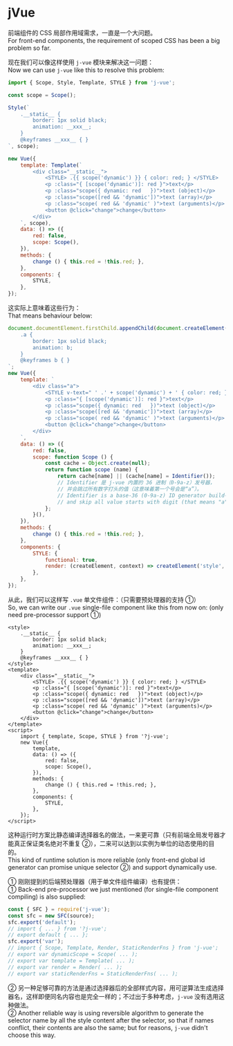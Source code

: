 ﻿
jVue
====

前端组件的 CSS 局部作用域需求，一直是一个大问题。  
For front-end components, the requirement of scoped CSS has been a big problem so far.

现在我们可以像这样使用 `j-vue` 模块来解决这一问题：  
Now we can use `j-vue` like this to resolve this problem:

```js
import { Scope, Style, Template, STYLE } from 'j-vue';

const scope = Scope();

Style(`
    .__static__ {
        border: 1px solid black;
        animation: __xxx__;
    }
    @keyframes __xxx__ { }
`, scope);

new Vue({
    template: Template(`
        <div class="__static__">
            <STYLE> .{{ scope('dynamic') }} { color: red; } </STYLE>
            <p :class="{ [scope('dynamic')]: red }">text</p>
            <p :class="scope({ dynamic: red   })">text (object)</p>
            <p :class="scope([red && 'dynamic'])">text (array)</p>
            <p :class="scope( red && 'dynamic' )">text (arguments)</p>
            <button @click="change">change</button>
        </div>
    `, scope),
    data: () => ({
        red: false,
        scope: Scope(),
    }),
    methods: {
        change () { this.red = !this.red; },
    },
    components: {
        STYLE,
    },
});
```

这实际上意味着这些行为：  
That means behaviour below:

```js
document.documentElement.firstChild.appendChild(document.createElement('style')).textContent = `
    .a {
        border: 1px solid black;
        animation: b;
    }
    @keyframes b { }
`;
new Vue({
    template: `
        <div class="a">
            <STYLE v-text=" ' .' + scope('dynamic') + ' { color: red; } ' "></STYLE>
            <p :class="{ [scope('dynamic')]: red }">text</p>
            <p :class="scope({ dynamic: red   })">text (object)</p>
            <p :class="scope([red && 'dynamic'])">text (array)</p>
            <p :class="scope( red && 'dynamic' )">text (arguments)</p>
            <button @click="change">change</button>
        </div>
    `,
    data: () => ({
        red: false,
        scope: function Scope () {
            const cache = Object.create(null);
            return function scope (name) {
                return cache[name] || (cache[name] = Identifier());
                // Identifier 是 j-vue 内置的 36 进制（0-9a-z）发号器，
                // 并会跳过所有数字打头的值（这意味着第一个号会是“a”）。
                // Identifier is a base-36 (0-9a-z) ID generator build-in j-vue,
                // and skip all value starts with digit (that means "a" will be the 1st ID).
            };
        }(),
    }),
    methods: {
        change () { this.red = !this.red; },
    },
    components: {
        STYLE: {
            functional: true,
            render: (createElement, context) => createElement('style', context.data, context.children),
        },
    },
});
```

从此，我们可以这样写 `.vue` 单文件组件：（只需要预处理器的支持 ①）  
So, we can write our `.vue` single-file component like this from now on: (only need pre-processor support ①)

```vue
<style>
    .__static__ {
        border: 1px solid black;
        animation: __xxx__;
    }
    @keyframes __xxx__ { }
</style>
<template>
    <div class="__static__">
        <STYLE> .{{ scope('dynamic') }} { color: red; } </STYLE>
        <p :class="{ [scope('dynamic')]: red }">text</p>
        <p :class="scope({ dynamic: red   })">text (object)</p>
        <p :class="scope([red && 'dynamic'])">text (array)</p>
        <p :class="scope( red && 'dynamic' )">text (arguments)</p>
        <button @click="change">change</button>
    </div>
</template>
<script>
    import { template, Scope, STYLE } from '?j-vue';
    new Vue({
        template,
        data: () => ({
            red: false,
            scope: Scope(),
        }),
        methods: {
            change () { this.red = !this.red; },
        },
        components: {
            STYLE,
        },
    });
</script>
```

这种运行时方案比静态编译选择器名的做法，一来更可靠（只有前端全局发号器才能真正保证类名绝对不重复 ②），二来可以达到以实例为单位的动态使用的目的。  
This kind of runtime solution is more reliable (only front-end global id generator can promise unique selector ②) and support dynamically use.

① 刚刚提到的后端预处理器（用于单文件组件编译）也有提供：  
① Back-end pre-processor we just mentioned (for single-file component compiling) is also supplied:

```js
const { SFC } = require('j-vue');
const sfc = new SFC(source);
sfc.export('default');
// import { ... } from '?j-vue';
// export default { ... };
sfc.export('var');
// import { Scope, Template, Render, StaticRenderFns } from 'j-vue';
// export var dynamicScope = Scope( ... );
// export var template = Template( ... );
// export var render = Render( ... );
// export var staticRenderFns = StaticRenderFns( ... );
```

② 另一种足够可靠的方法是通过选择器后的全部样式内容，用可逆算法生成选择器名，这样即便同名内容也是完全一样的；不过出于多种考虑，`j-vue` 没有选用这种做法。  
② Another reliable way is using reversible algorithm to generate the selector name by all the style content after the selector, so that if names conflict, their contents are also the same; but for reasons, `j-vue` didn't choose this way.
